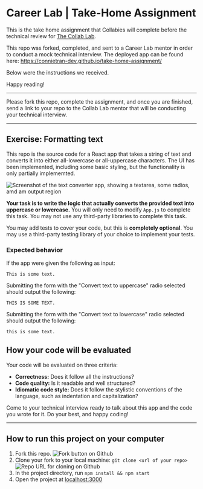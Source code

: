 # Career Lab | Take-Home Assignment

This is the take home assignment that Collabies will complete before the technical review for [The Collab Lab](https://the-collab-lab.codes/).

This repo was forked, completed, and sent to a Career Lab mentor in order to conduct a mock technical interview. The deployed app can be found here: https://connietran-dev.github.io/take-home-assignment/

Below were the instructions we received.

Happy reading!

---

Please fork this repo, complete the assignment, and once you are finished, send a link to your repo to the Collab Lab mentor that will be conducting your technical interview.

---

## Exercise: Formatting text

This repo is the source code for a React app that takes a string of text and converts it into either all-lowercase or all-uppercase characters. The UI has been implemented, including some basic styling, but the functionality is only partially implememted.

![Screenshot of the text converter app, showing a textarea, some radios, amd am output region](https://user-images.githubusercontent.com/13525251/132274725-f689b335-d072-46b5-a471-e58447cba4f3.png)

**Your task is to write the logic that actually converts the provided text into uppercase or lowercase.** You will only need to modify `App.js` to complete this task. You may not use any third-party libraries to complete this task.

You may add tests to cover your code, but this is **completely optional**. You may use a third-party testing library of your choice to implement your tests.
### Expected behavior

If the app were given the following as input:
```
This is some text.
```
Submitting the form with the "Convert text to uppercase" radio selected should output the following:
```
THIS IS SOME TEXT.
```
Submitting the form with the "Convert text to lowercase" radio selected should output the following:
```
this is some text.
```
## How your code will be evaluated

Your code will be evaluated on three criteria:
- **Correctness:** Does it follow all the instructions?
- **Code quality:** Is it readable and well structured?
- **Idiomatic code style:** Does it follow the stylistic conventions of the language, such as indentation and capitalization?

Come to your technical interview ready to talk about this app and the code you wrote for it. Do your best, and happy coding!

---

## How to run this project on your computer

1. Fork this repo.
![Fork button on Github](https://cdn.zappy.app/b2897d9afa278e5019c028d809e96b23.png)
2. Clone your fork to your local machine: `git clone <url of your repo>`
![Repo URL for cloning on Github](https://cdn.zappy.app/fddb551fe494bfc18d18e3009c455b30.png)
3. In the project directory, run `npm install && npm start`
4. Open the project at [localhost:3000](http://localhost:3000)
